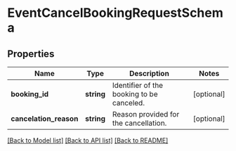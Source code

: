 # EventCancelBookingRequestSchema

## Properties
Name | Type | Description | Notes
------------ | ------------- | ------------- | -------------
**booking_id** | **string** | Identifier of the booking to be canceled. | [optional] 
**cancelation_reason** | **string** | Reason provided for the cancellation. | [optional] 

[[Back to Model list]](../../README.md#documentation-for-models) [[Back to API list]](../../README.md#documentation-for-api-endpoints) [[Back to README]](../../README.md)

